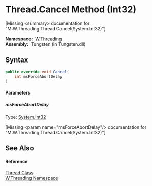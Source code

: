 Thread.Cancel Method (Int32)
============================
  
[Missing &lt;summary> documentation for "M:W.Threading.Thread.Cancel(System.Int32)"]


  **Namespace:**  [W.Threading][1]  
  **Assembly:**  Tungsten (in Tungsten.dll)

Syntax
------

```csharp
public override void Cancel(
	int msForceAbortDelay
)
```

#### Parameters

##### *msForceAbortDelay*
Type: [System.Int32][2]  

[Missing &lt;param name="msForceAbortDelay"/> documentation for "M:W.Threading.Thread.Cancel(System.Int32)"]



See Also
--------

#### Reference
[Thread Class][3]  
[W.Threading Namespace][1]  

[1]: ../README.md
[2]: http://msdn.microsoft.com/en-us/library/td2s409d
[3]: README.md